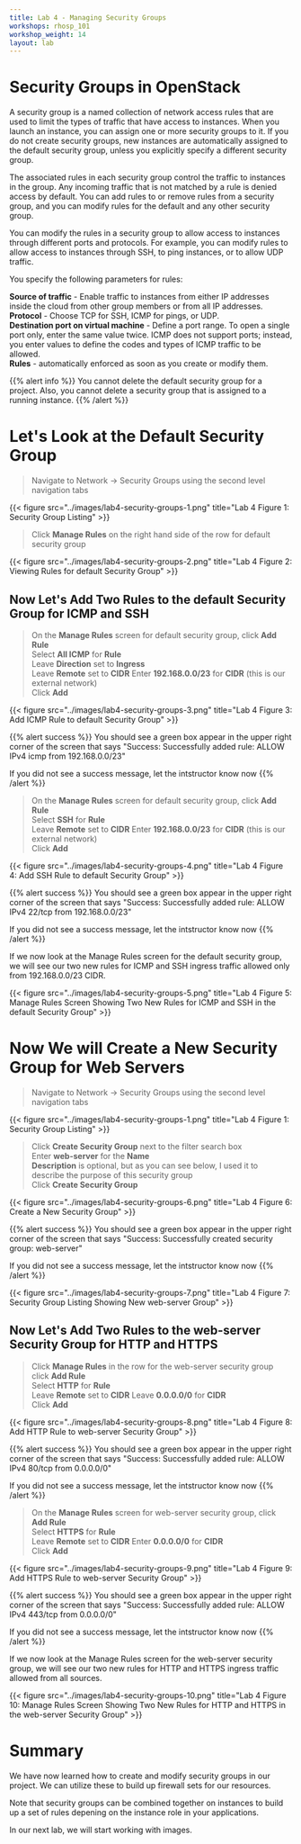 ```yaml
---
title: Lab 4 - Managing Security Groups
workshops: rhosp_101
workshop_weight: 14
layout: lab
---
```


# Security Groups in OpenStack

A security group is a named collection of network access rules that are used to limit the types of traffic that have access to instances. When you launch an instance, you can assign one or more security groups to it. If you do not create security groups, new instances are automatically assigned to the default security group, unless you explicitly specify a different security group.

The associated rules in each security group control the traffic to instances in the group. Any incoming traffic that is not matched by a rule is denied access by default. You can add rules to or remove rules from a security group, and you can modify rules for the default and any other security group.

You can modify the rules in a security group to allow access to instances through different ports and protocols. For example, you can modify rules to allow access to instances through SSH, to ping instances, or to allow UDP traffic.

You specify the following parameters for rules:

**Source of traffic** - Enable traffic to instances from either IP addresses inside the cloud from other group members or from all IP addresses.  
**Protocol** - Choose TCP for SSH, ICMP for pings, or UDP.  
**Destination port on virtual machine** - Define a port range. To open a single port only, enter the same value twice. ICMP does not support ports; instead, you enter values to define the codes and types of ICMP traffic to be allowed.  
**Rules** - automatically enforced as soon as you create or modify them.

{{% alert info %}}
You cannot delete the default security group for a project. Also, you cannot delete a security group that is assigned to a running instance.
{{% /alert %}}

# Let's Look at the Default Security Group

> Navigate to Network -> Security Groups using the second level navigation tabs  

{{< figure src="../images/lab4-security-groups-1.png" title="Lab 4 Figure 1: Security Group Listing" >}}

> Click **Manage Rules** on the right hand side of the row for default security group  

{{< figure src="../images/lab4-security-groups-2.png" title="Lab 4 Figure 2: Viewing Rules for default Security Group" >}}

## Now Let's Add Two Rules to the default Security Group for ICMP and SSH

> On the **Manage Rules** screen for default security group, click **Add Rule**  
> Select **All ICMP** for **Rule**  
> Leave **Direction** set to **Ingress**  
> Leave **Remote** set to **CIDR**
> Enter **192.168.0.0/23** for **CIDR** (this is our external network)  
> Click **Add**

{{< figure src="../images/lab4-security-groups-3.png" title="Lab 4 Figure 3: Add ICMP Rule to default Security Group" >}}

{{% alert success %}}
You should see a green box appear in the upper right corner of the screen that says "Success: Successfully added rule: ALLOW IPv4 icmp from 192.168.0.0/23"

If you did not see a success message, let the intstructor know now
{{% /alert %}}

> On the **Manage Rules** screen for default security group, click **Add Rule**  
> Select **SSH** for **Rule**  
> Leave **Remote** set to **CIDR**
> Enter **192.168.0.0/23** for **CIDR** (this is our external network)  
> Click **Add**

{{< figure src="../images/lab4-security-groups-4.png" title="Lab 4 Figure 4: Add SSH Rule to default Security Group" >}}

{{% alert success %}}
You should see a green box appear in the upper right corner of the screen that says "Success: Successfully added rule: ALLOW IPv4 22/tcp from 192.168.0.0/23"

If you did not see a success message, let the intstructor know now
{{% /alert %}}

If we now look at the Manage Rules screen for the default security group, we will see our two new rules for ICMP and SSH ingress traffic allowed only from 192.168.0.0/23 CIDR.

{{< figure src="../images/lab4-security-groups-5.png" title="Lab 4 Figure 5: Manage Rules Screen Showing Two New Rules for ICMP and SSH in the default Security Group" >}}

# Now We will Create a New Security Group for Web Servers

> Navigate to Network -> Security Groups using the second level navigation tabs  

{{< figure src="../images/lab4-security-groups-1.png" title="Lab 4 Figure 1: Security Group Listing" >}}

> Click **Create Security Group** next to the filter search box  
> Enter **web-server** for the **Name**  
> **Description** is optional, but as you can see below, I used it to describe the purpose of this security group  
> Click **Create Security Group**

{{< figure src="../images/lab4-security-groups-6.png" title="Lab 4 Figure 6: Create a New Security Group" >}}

{{% alert success %}}
You should see a green box appear in the upper right corner of the screen that says "Success: Successfully created security group: web-server"

If you did not see a success message, let the intstructor know now
{{% /alert %}}

{{< figure src="../images/lab4-security-groups-7.png" title="Lab 4 Figure 7: Security Group Listing Showing New web-server Group" >}}

## Now Let's Add Two Rules to the web-server Security Group for HTTP and HTTPS

> Click **Manage Rules** in the row for the web-server security group  
> click **Add Rule**  
> Select **HTTP** for **Rule**  
> Leave **Remote** set to **CIDR**
> Leave **0.0.0.0/0** for **CIDR**  
> Click **Add**

{{< figure src="../images/lab4-security-groups-8.png" title="Lab 4 Figure 8: Add HTTP Rule to web-server Security Group" >}}

{{% alert success %}}
You should see a green box appear in the upper right corner of the screen that says "Success: Successfully added rule: ALLOW IPv4 80/tcp from 0.0.0.0/0"

If you did not see a success message, let the intstructor know now
{{% /alert %}}

> On the **Manage Rules** screen for web-server security group, click **Add Rule**  
> Select **HTTPS** for **Rule**  
> Leave **Remote** set to **CIDR**
> Enter **0.0.0.0/0** for **CIDR**    
> Click **Add**

{{< figure src="../images/lab4-security-groups-9.png" title="Lab 4 Figure 9: Add HTTPS Rule to web-server Security Group" >}}

{{% alert success %}}
You should see a green box appear in the upper right corner of the screen that says "Success: Successfully added rule: ALLOW IPv4 443/tcp from 0.0.0.0/0"

If you did not see a success message, let the intstructor know now
{{% /alert %}}

If we now look at the Manage Rules screen for the web-server security group, we will see our two new rules for HTTP and HTTPS ingress traffic allowed from all sources.

{{< figure src="../images/lab4-security-groups-10.png" title="Lab 4 Figure 10: Manage Rules Screen Showing Two New Rules for HTTP and HTTPS in the web-server Security Group" >}}

# Summary

We have now learned how to create and modify security groups in our project. We can utilize these to build up firewall sets for our resources.

Note that security groups can be combined together on instances to build up a set of rules depening on the instance role in your applications.

In our next lab, we will start working with images.
